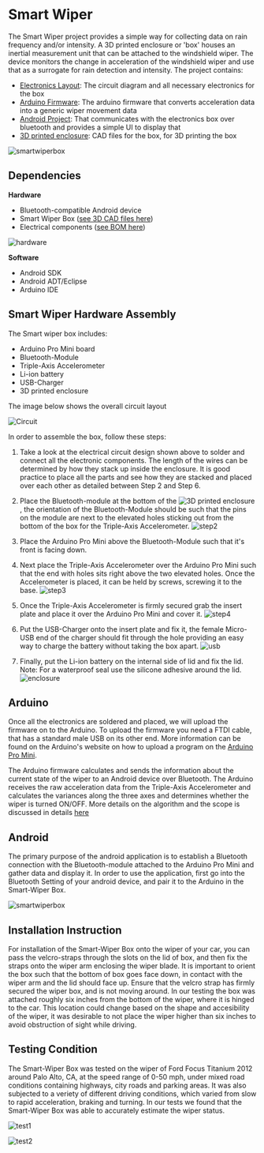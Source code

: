 **Smart Wiper**
===============

The Smart Wiper project provides a simple way for collecting data on rain frequency and/or intensity. A 3D printed enclosure or 'box' houses an inertial measurement unit that can be attached to the windshield wiper. The device monitors the change in acceleration of the windshield wiper and use that as a surrogate for rain detection and intensity. 
The project contains:

* [Electronics Layout](https://github.com/openxc/smart-wiper/tree/master/Circuit_Design): The circuit diagram and all necessary electronics for the box
* [Arduino Firmware](https://github.com/openxc/smart-wiper/tree/master/Arduino): The arduino firmware that converts acceleration data into a generic wiper movement data
* [Android Project](https://github.com/openxc/smart-wiper/tree/master/Android): That communicates with the electronics box over bluetooth and provides a simple UI to display that
* [3D printed enclosure](https://github.com/openxc/smart-wiper/tree/master/CAD): CAD files for the box, for 3D printing the box

![smartwiperbox](https://github.com/openxc/smart-wiper/raw/master/Docs/smartwiperbox.JPG)

## **Dependencies**

**Hardware**

* Bluetooth-compatible Android device
* Smart Wiper Box ([see 3D CAD files here](https://github.com/openxc/smart-wiper/tree/master/CAD))
* Electrical components ([see BOM here](https://github.com/openxc/smart-wiper/raw/master/BOM.xlsx))

![hardware](https://github.com/openxc/smart-wiper/raw/master/Docs/components.JPG)

**Software**

* Android SDK
* Android ADT/Eclipse
* Arduino IDE


## **Smart Wiper Hardware Assembly**

The Smart wiper box includes:
  - Arduino Pro Mini board 
  - Bluetooth-Module 
  - Triple-Axis Accelerometer
  - Li-ion battery 
  - USB-Charger 
  - 3D printed enclosure

The image below shows the overall circuit layout

![Circuit](https://github.com/openxc/smart-wiper/raw/master/Circuit_Design/SmartWiper_bb.png)


In order to assemble the box, follow these steps: 

1. Take a look at the electrical circuit design shown above to solder and connect all the electronic components. The length of the wires can be determined by how they stack up inside the enclosure. It is good practice to place all the parts and see how they are stacked and placed over each other as detailed between Step 2 and Step 6. 

2. Place the Bluetooth-module at the bottom of the ![3D printed enclosure](https://github.com/openxc/smart-wiper/tree/master/CAD), the orientation of the Bluetooth-Module should be such that the pins on the module are next to the elevated holes sticking out from the bottom of the box for the Triple-Axis Accelerometer.
   ![step2](https://github.com/openxc/smart-wiper/raw/master/Docs/step2.JPG)

3. Place the Arduino Pro Mini above the Bluetooth-Module such that it's front is facing down.

4. Next place the Triple-Axis Accelerometer over the Arduino Pro Mini such that the end with holes sits right above the two elevated holes. Once the Accelerometer is placed, it can be held by screws, screwing it to the base. 
  ![step3](https://github.com/openxc/smart-wiper/raw/master/Docs/step3.JPG)   

5. Once the Triple-Axis Accelerometer is firmly secured grab the insert plate and place it over the Arduino Pro Mini and cover it.
  ![step4](https://github.com/openxc/smart-wiper/raw/master/Docs/step4.JPG)

6. Put the USB-Charger onto the insert plate and fix it, the female Micro-USB end of the charger should fit through the hole providing an easy way to charge the battery without taking the box apart.
  ![usb](https://github.com/openxc/smart-wiper/raw/master/Docs/usb.jpg)

  
7. Finally, put the Li-ion battery on the internal side of lid and fix the lid. Note: For a waterproof seal use the silicone adhesive around the lid. ![enclosure](https://github.com/openxc/smart-wiper/raw/master/Docs/enclosure.JPG)

## **Arduino**

Once all the electronics are soldered and placed, we will upload the firmware on to the Arduino. To upload the firmware you need a FTDI cable, that has a standard male USB on its other end. More information can be found on the Arduino's website on how to upload a program on the [Arduino Pro Mini](http://arduino.cc/en/Guide/ArduinoProMini).

The Arduino firmware calculates and sends the information about the current state of the wiper to an Android device over Bluetooth. The Arduino receives the raw acceleration data from the Triple-Axis Accelerometer and calculates the variances along the three axes and determines whether the wiper is turned ON/OFF. More details on the algorithm and the scope is discussed in details [here](https://github.com/openxc/smart-wiper/tree/master/Arduino)


## **Android**

The primary purpose of the android application is to establish a Bluetooth connection with the Bluetooth-module attached to the Arduino Pro Mini and gather data and display it.  In order to use the application, first go into the Bluetooth Setting of your android device, and pair it to the Arduino in the Smart-Wiper Box. 

 ![smartwiperbox](https://github.com/openxc/smart-wiper/raw/master/Docs/android.png)

## **Installation Instruction**

For installation of the Smart-Wiper Box onto the wiper of your car, you can pass the velcro-straps through the slots on the lid of box, and then fix the straps onto the wiper arm enclosing the wiper blade. It is important to orient the box such that the bottom of box goes face down, in contact with the wiper arm and the lid should face up. Ensure that the velcro strap has firmly secured the wiper box, and is not moving around. In our testing the box was attached roughly six inches from the bottom of the wiper, where it is hinged to the car. This location could change based on the shape and accesibility of the wiper, it was desirable to not place the wiper higher than six inches to avoid obstruction of sight while driving.


## **Testing Condition**

The Smart-Wiper Box was tested on the wiper of Ford Focus Titanium 2012 around Palo Alto, CA, at the speed range of 0-50 mph, under mixed road conditions containing highways, city roads and parking areas. It was also subjected to a veriety of different driving conditions, which varied from slow to rapid acceleration, braking and turning. In our tests we found that the Smart-Wiper Box was able to accurately estimate the wiper status. 

![test1](https://github.com/openxc/smart-wiper/raw/master/Docs/test1.JPG)

![test2](https://github.com/openxc/smart-wiper/raw/master/Docs/test2.JPG)
